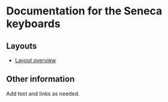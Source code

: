 # Documentation for the Seneca keyboards

## Layouts

-   [Layout overview](layout.md)

## Other information

Add text and links as needed.
